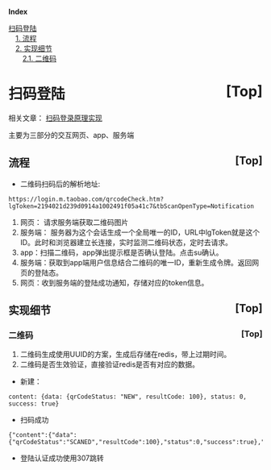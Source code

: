 <a name="index">**Index**</a>

<a href="#0">扫码登陆</a>  
&emsp;<a href="#1">1. 流程</a>  
&emsp;<a href="#2">2. 实现细节</a>  
&emsp;&emsp;<a href="#3">2.1. 二维码</a>
# <a name="0">扫码登陆</a><a style="float:right;text-decoration:none;" href="#index">[Top]</a>

相关文章：
[扫码登录原理实现](https://www.cnblogs.com/lidedong/p/9715200.html)

主要为三部分的交互网页、app、服务端

## <a name="1">流程</a><a style="float:right;text-decoration:none;" href="#index">[Top]</a>
- 二维码扫码后的解析地址:
``` 
https://login.m.taobao.com/qrcodeCheck.htm?lgToken=2194021d239d0914a1002491f05a41c7&tbScanOpenType=Notification
```
1. 网页： 请求服务端获取二维码图片
2. 服务端： 服务器为这个会话生成一个全局唯一的ID，URL中lgToken就是这个ID。此时和浏览器建立长连接，实时监测二维码状态，定时去请求。
3. app：扫描二维码，app弹出提示框是否确认登陆。点击su确认。
4. 服务端：获取到app端用户信息结合二维码的唯一ID，重新生成令牌。返回网页的登陆态。
5. 网页：收到服务端的登陆成功通知，存储对应的token信息。


## <a name="2">实现细节</a><a style="float:right;text-decoration:none;" href="#index">[Top]</a>
### <a name="3">二维码</a><a style="float:right;text-decoration:none;" href="#index">[Top]</a>
1. 二维码生成使用UUID的方案，生成后存储在redis，带上过期时间。
2. 二维码是否生效验证，直接验证redis是否有对应的数据。

- 新建：
```
content: {data: {qrCodeStatus: "NEW", resultCode: 100}, status: 0, success: true}
```

- 扫码成功
```
{"content":{"data":{"qrCodeStatus":"SCANED","resultCode":100},"status":0,"success":true},"hasError":false}
```

- 登陆认证成功使用307跳转
